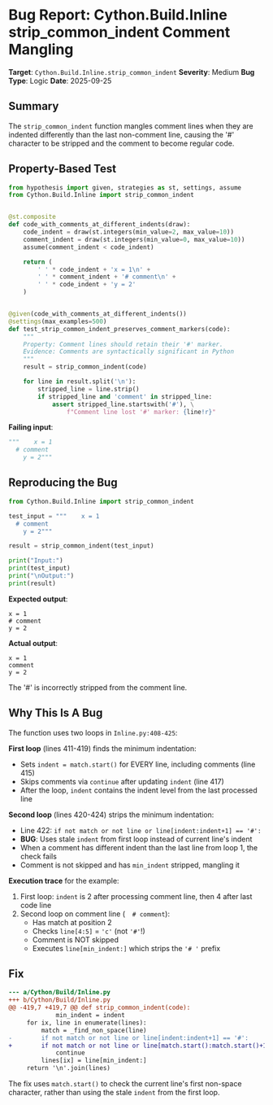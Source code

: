 # Bug Report: Cython.Build.Inline strip_common_indent Comment Mangling

**Target**: `Cython.Build.Inline.strip_common_indent`
**Severity**: Medium
**Bug Type**: Logic
**Date**: 2025-09-25

## Summary

The `strip_common_indent` function mangles comment lines when they are indented differently than the last non-comment line, causing the '#' character to be stripped and the comment to become regular code.

## Property-Based Test

```python
from hypothesis import given, strategies as st, settings, assume
from Cython.Build.Inline import strip_common_indent


@st.composite
def code_with_comments_at_different_indents(draw):
    code_indent = draw(st.integers(min_value=2, max_value=10))
    comment_indent = draw(st.integers(min_value=0, max_value=10))
    assume(comment_indent < code_indent)

    return (
        ' ' * code_indent + 'x = 1\n' +
        ' ' * comment_indent + '# comment\n' +
        ' ' * code_indent + 'y = 2'
    )


@given(code_with_comments_at_different_indents())
@settings(max_examples=500)
def test_strip_common_indent_preserves_comment_markers(code):
    """
    Property: Comment lines should retain their '#' marker.
    Evidence: Comments are syntactically significant in Python
    """
    result = strip_common_indent(code)

    for line in result.split('\n'):
        stripped_line = line.strip()
        if stripped_line and 'comment' in stripped_line:
            assert stripped_line.startswith('#'), \
                f"Comment line lost '#' marker: {line!r}"
```

**Failing input**:
```python
"""    x = 1
  # comment
    y = 2"""
```

## Reproducing the Bug

```python
from Cython.Build.Inline import strip_common_indent

test_input = """    x = 1
  # comment
    y = 2"""

result = strip_common_indent(test_input)

print("Input:")
print(test_input)
print("\nOutput:")
print(result)
```

**Expected output**:
```
x = 1
# comment
y = 2
```

**Actual output**:
```
x = 1
comment
y = 2
```

The '#' is incorrectly stripped from the comment line.

## Why This Is A Bug

The function uses two loops in `Inline.py:408-425`:

**First loop** (lines 411-419) finds the minimum indentation:
- Sets `indent = match.start()` for EVERY line, including comments (line 415)
- Skips comments via `continue` after updating `indent` (line 417)
- After the loop, `indent` contains the indent level from the last processed line

**Second loop** (lines 420-424) strips the minimum indentation:
- Line 422: `if not match or not line or line[indent:indent+1] == '#':`
- **BUG**: Uses stale `indent` from first loop instead of current line's indent
- When a comment has different indent than the last line from loop 1, the check fails
- Comment is not skipped and has `min_indent` stripped, mangling it

**Execution trace** for the example:
1. First loop: `indent` is 2 after processing comment line, then 4 after last code line
2. Second loop on comment line (`  # comment`):
   - Has match at position 2
   - Checks `line[4:5]` = `'c'` (not `'#'`!)
   - Comment is NOT skipped
   - Executes `line[min_indent:]` which strips the `'# '` prefix

## Fix

```diff
--- a/Cython/Build/Inline.py
+++ b/Cython/Build/Inline.py
@@ -419,7 +419,7 @@ def strip_common_indent(code):
             min_indent = indent
     for ix, line in enumerate(lines):
         match = _find_non_space(line)
-        if not match or not line or line[indent:indent+1] == '#':
+        if not match or not line or line[match.start():match.start()+1] == '#':
             continue
         lines[ix] = line[min_indent:]
     return '\n'.join(lines)
```

The fix uses `match.start()` to check the current line's first non-space character, rather than using the stale `indent` from the first loop.